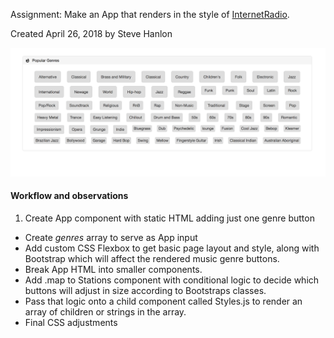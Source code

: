 Assignment: Make an App that renders in the style of [InternetRadio](https://www.internet-radio.com/).

Created April 26, 2018 by Steve Hanlon

![InternetRadio mock up](./ir_mock_up.png)


#### Workflow and observations
1. Create App component with static HTML adding just one genre button
- Create _genres_ array to serve as App input
- Add custom CSS Flexbox to get basic page layout and style, along with Bootstrap which will affect the rendered music genre buttons.
- Break App HTML into smaller components.
- Add .map to Stations component with conditional logic to decide which buttons will adjust in size according to Bootstraps classes.
- Pass that logic onto a child component called Styles.js to render an array of children or strings in the array.
- Final CSS adjustments
